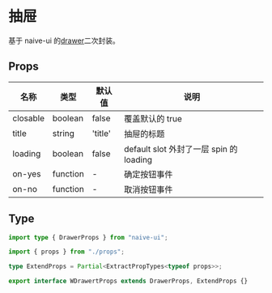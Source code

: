 # 抽屉

基于 naive-ui 的[drawer](https://www.naiveui.com/zh-CN/os-theme/components/drawer)二次封装。

## Props

| 名称     | 类型     | 默认值  | 说明                                    |
| -------- | -------- | ------- | --------------------------------------- |
| closable | boolean  | false   | 覆盖默认的 true                         |
| title    | string   | 'title' | 抽屉的标题                              |
| loading  | boolean  | false   | default slot 外封了一层 spin 的 loading |
| on-yes   | function | -       | 确定按钮事件                            |
| on-no    | function | -       | 取消按钮事件                            |

## Type

```ts
import type { DrawerProps } from "naive-ui";

import { props } from "./props";

type ExtendProps = Partial<ExtractPropTypes<typeof props>>;

export interface WDrawertProps extends DrawerProps, ExtendProps {}
```
